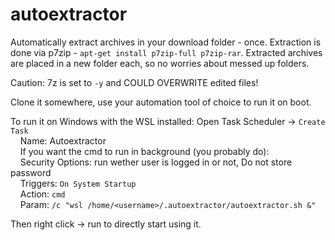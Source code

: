 # autoextractor
Automatically extract archives in your download folder - once. Extraction is done via p7zip - ```apt-get install p7zip-full p7zip-rar```.
Extracted archives are placed in a new folder each, so no worries about messed up folders. 

Caution: 7z is set to ```-y``` and COULD OVERWRITE edited files!

Clone it somewhere, use your automation tool of choice to run it on boot.

To run it on Windows with the WSL installed: 
Open Task Scheduler -> ```Create Task```\
  &nbsp;&nbsp;&nbsp;&nbsp;Name: Autoextractor\
  &nbsp;&nbsp;&nbsp;&nbsp;If you want the cmd to run in background (you probably do):\
  &nbsp;&nbsp;&nbsp;&nbsp;Security Options: run wether user is logged in or not, Do not store password \
  &nbsp;&nbsp;&nbsp;&nbsp;Triggers: ```On System Startup```\
  &nbsp;&nbsp;&nbsp;&nbsp;Action: ```cmd```\
  &nbsp;&nbsp;&nbsp;&nbsp;Param: ```/c "wsl /home/<username>/.autoextractor/autoextractor.sh &"```
  
Then right click -> run to directly start using it.

